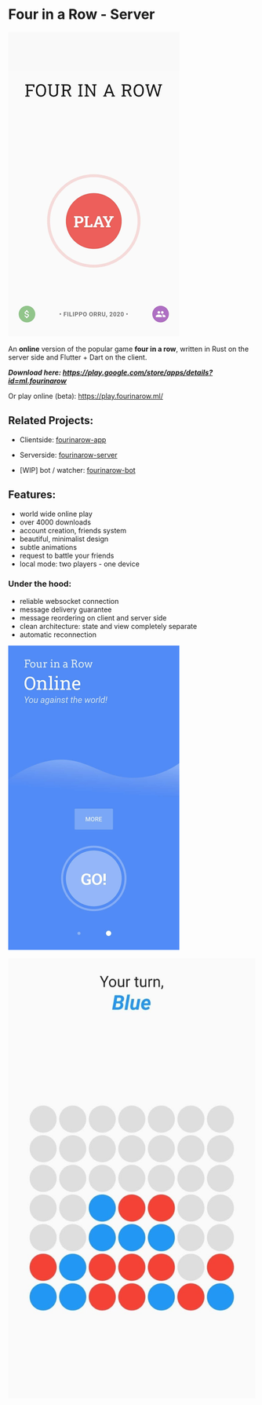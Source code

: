 # Four in a Row - Server

![Screenshot of main screen](screenshots/1.png)

An **online** version of the popular game **four in a row**, written in Rust on the server side and Flutter + Dart on the client.

***Download here: https://play.google.com/store/apps/details?id=ml.fourinarow***

Or play online (beta): https://play.fourinarow.ml/

## Related Projects:
- Clientside: [fourinarow-app](https://github.com/ffactory-ofcl/fourinarow-app)

- Serverside: [fourinarow-server](https://github.com/ffactory-ofcl/fourinarow-server)

- \[WIP\] bot / watcher: [fourinarow-bot](https://github.com/ffactory-ofcl/fourinarow-bot)

## Features:
- world wide online play
- over 4000 downloads
- account creation, friends system
- beautiful, minimalist design
- subtle animations
- request to battle your friends
- local mode: two players - one device

### Under the hood:
- reliable websocket connection
- message delivery guarantee
- message reordering on client and server side
- clean architecture: state and view completely separate
- automatic reconnection

![Screenshot of play selection](screenshots/2.png)

![Screenshot of play](screenshots/3.png)

